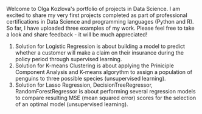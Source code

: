 Welcome to Olga Kozlova's portfolio of projects in Data Science. 
I am excited to share my very first projects completed as part of professional certifications in Data Science and programming languages (Python and R). 
So far, I have uploaded three examples of my work. Please feel free to take a look and share feedback - it will be much appreciated!

1. Solution for Logistic Regression is about building a model to predict whether a customer
   will make a claim on their insurance during the policy period through supervised learning.
2. Solution for K-means Clustering is about applying the Priniciple Component Analysis and K-means algorythm
   to assign a population of penguins to three possible species (unsupervised learning).
3. Solution for Lasso Regression, DecisionTreeRegressor, RandomForestRegressor is about performing several regression models to compare resulting MSE (mean squared error)
   scores for the selection of an optimal model (unsupervised learning). 

